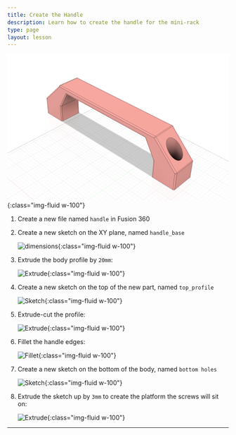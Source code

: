 ```yaml
---
title: Create the Handle
description: Learn how to create the handle for the mini-rack
type: page
layout: lesson
---
```


![Handle Design](assets/handle_design.png){:class="img-fluid w-100"}

1. Create a new file named `handle` in Fusion 360

1. Create a new sketch on the XY plane, named `handle_base`

    ![dimensions](/learn/mini_rack/assets/handle_01_sketch.png){:class="img-fluid w-100"}

1. Extrude the body profile by `20mm`:

    ![Extrude](/learn/mini_rack/assets/handle_02_extrude.png){:class="img-fluid w-100"}

1. Create a new sketch on the top of the new part, named `top_profile`

    ![Sketch](/learn/mini_rack/assets/handle_03_sketch.png){:class="img-fluid w-100"}

1. Extrude-cut the profile:

    ![Extrude](/learn/mini_rack/assets/handle_04_extrude.png){:class="img-fluid w-100"}

1. Fillet the handle edges:

    ![Fillet](/learn/mini_rack/assets/handle_05_fillet.png){:class="img-fluid w-100"}

1. Create a new sketch on the bottom of the body, named `bottom holes`

    ![Sketch](/learn/mini_rack/assets/handle_06_sketch.png){:class="img-fluid w-100"}

1. Extrude the sketch up by `3mm` to create the platform the screws will sit on:

    ![Extrude](/learn/mini_rack/assets/handle_07_extrude.png){:class="img-fluid w-100"}

---
